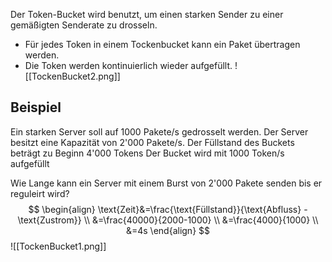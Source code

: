 Der Token-Bucket wird benutzt, um einen starken Sender zu einer gemäßigten Senderate zu drosseln.

- Für jedes Token in einem Tockenbucket kann ein Paket übertragen werden.
- Die Token werden kontinuierlich wieder aufgefüllt.
![[TockenBucket2.png]]


## Beispiel
Ein starken Server soll auf 1000 Pakete/s gedrosselt werden.
Der Server besitzt eine Kapazität von 2'000 Pakete/s.
Der Füllstand des Buckets beträgt zu Beginn 4'000 Tokens
Der Bucket wird mit 1000 Token/s aufgefüllt

Wie Lange kann ein Server mit einem Burst von 2'000 Pakete senden bis er reguleirt wird?
$$
\begin{align}
\text{Zeit}&=\frac{\text{Füllstand}}{\text{Abfluss} - \text{Zustrom}} \\
&=\frac{40000}{2000-1000} \\
&=\frac{4000}{1000} \\
&=4s
\end{align}
$$
![[TockenBucket1.png]]